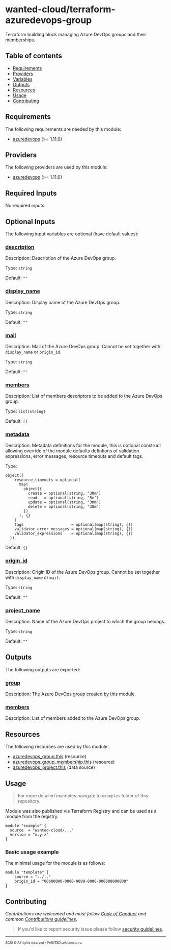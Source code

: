 <!-- BEGIN_TF_DOCS -->
# wanted-cloud/terraform-azuredevops-group

Terraform building block managing Azure DevOps groups and their memberships.

## Table of contents

- [Requirements](#requirements)
- [Providers](#providers)
- [Variables](#inputs)
- [Outputs](#outputs)
- [Resources](#resources)
- [Usage](#usage)
- [Contributing](#contributing)

## Requirements

The following requirements are needed by this module:

- <a name="requirement_azuredevops"></a> [azuredevops](#requirement\_azuredevops) (>= 1.11.0)

## Providers

The following providers are used by this module:

- <a name="provider_azuredevops"></a> [azuredevops](#provider\_azuredevops) (>= 1.11.0)

## Required Inputs

No required inputs.

## Optional Inputs

The following input variables are optional (have default values):

### <a name="input_description"></a> [description](#input\_description)

Description: Description of the Azure DevOps group.

Type: `string`

Default: `""`

### <a name="input_display_name"></a> [display\_name](#input\_display\_name)

Description: Display name of the Azure DevOps group.

Type: `string`

Default: `""`

### <a name="input_mail"></a> [mail](#input\_mail)

Description: Mail of the Azure DevOps group. Cannot be set together with `display_name` or `origin_id`.

Type: `string`

Default: `""`

### <a name="input_members"></a> [members](#input\_members)

Description: List of members descriptors to be added to the Azure DevOps group.

Type: `list(string)`

Default: `[]`

### <a name="input_metadata"></a> [metadata](#input\_metadata)

Description: Metadata definitions for the module, this is optional construct allowing override of the module defaults defintions of validation expressions, error messages, resource timeouts and default tags.

Type:

```hcl
object({
    resource_timeouts = optional(
      map(
        object({
          create = optional(string, "30m")
          read   = optional(string, "5m")
          update = optional(string, "30m")
          delete = optional(string, "30m")
        })
      ), {}
    )
    tags                     = optional(map(string), {})
    validator_error_messages = optional(map(string), {})
    validator_expressions    = optional(map(string), {})
  })
```

Default: `{}`

### <a name="input_origin_id"></a> [origin\_id](#input\_origin\_id)

Description: Origin ID of the Azure DevOps group. Cannot be set together with `display_name` or `mail`.

Type: `string`

Default: `""`

### <a name="input_project_name"></a> [project\_name](#input\_project\_name)

Description: Name of the Azure DevOps project to which the group belongs.

Type: `string`

Default: `""`

## Outputs

The following outputs are exported:

### <a name="output_group"></a> [group](#output\_group)

Description: The Azure DevOps group created by this module.

### <a name="output_members"></a> [members](#output\_members)

Description: List of members added to the Azure DevOps group.

## Resources

The following resources are used by this module:

- [azuredevops_group.this](https://registry.terraform.io/providers/microsoft/azuredevops/latest/docs/resources/group) (resource)
- [azuredevops_group_membership.this](https://registry.terraform.io/providers/microsoft/azuredevops/latest/docs/resources/group_membership) (resource)
- [azuredevops_project.this](https://registry.terraform.io/providers/microsoft/azuredevops/latest/docs/data-sources/project) (data source)

## Usage

> For more detailed examples navigate to `examples` folder of this repository.

Module was also published via Terraform Registry and can be used as a module from the registry.

```hcl
module "example" {
  source  = "wanted-cloud/..."
  version = "x.y.z"
}
```

### Basic usage example

The minimal usage for the module is as follows:

```hcl
module "template" {
    source = "../.."
    origin_id = "00b00000-0000-0000-0000-000000000000"
}
```
## Contributing

_Contributions are welcomed and must follow [Code of Conduct](https://github.com/wanted-cloud/.github?tab=coc-ov-file) and common [Contributions guidelines](https://github.com/wanted-cloud/.github/blob/main/docs/CONTRIBUTING.md)._

> If you'd like to report security issue please follow [security guidelines](https://github.com/wanted-cloud/.github?tab=security-ov-file).
---
<sup><sub>_2025 &copy; All rights reserved - WANTED.solutions s.r.o._</sub></sup>
<!-- END_TF_DOCS -->